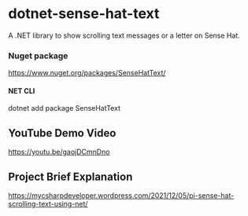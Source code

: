 # dotnet-sense-hat-text
A .NET library to show scrolling text messages or a letter on Sense Hat.

### Nuget package
https://www.nuget.org/packages/SenseHatText/
#### NET CLI
dotnet add package SenseHatText

## YouTube Demo Video
https://youtu.be/gaojDCmnDno

## Project Brief Explanation
https://mycsharpdeveloper.wordpress.com/2021/12/05/pi-sense-hat-scrolling-text-using-net/
